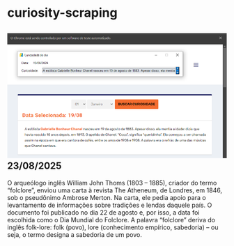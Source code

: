 # curiosity-scraping
![Budget](./execucao.png)
23/08/2025
-
O arqueólogo inglês William John Thoms (1803 – 1885), criador do termo “folclore”, enviou uma carta à revista The Atheneum, de Londres, em 1846, sob o pseudônimo Ambrose Merton. Na carta, ele pedia apoio para o levantamento de informações sobre tradições e lendas daquele país. O documento foi publicado no dia 22 de agosto e, por isso, a data foi escolhida como o Dia Mundial do Folclore. A palavra “folclore” deriva do inglês folk-lore: folk (povo), lore (conhecimento empírico, sabedoria) – ou seja, o termo designa a sabedoria de um povo.

